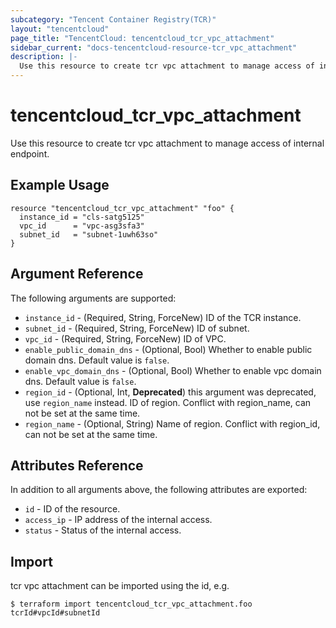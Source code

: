 ```yaml
---
subcategory: "Tencent Container Registry(TCR)"
layout: "tencentcloud"
page_title: "TencentCloud: tencentcloud_tcr_vpc_attachment"
sidebar_current: "docs-tencentcloud-resource-tcr_vpc_attachment"
description: |-
  Use this resource to create tcr vpc attachment to manage access of internal endpoint.
---
```


# tencentcloud_tcr_vpc_attachment

Use this resource to create tcr vpc attachment to manage access of internal endpoint.

## Example Usage

```hcl
resource "tencentcloud_tcr_vpc_attachment" "foo" {
  instance_id = "cls-satg5125"
  vpc_id      = "vpc-asg3sfa3"
  subnet_id   = "subnet-1uwh63so"
}
```

## Argument Reference

The following arguments are supported:

* `instance_id` - (Required, String, ForceNew) ID of the TCR instance.
* `subnet_id` - (Required, String, ForceNew) ID of subnet.
* `vpc_id` - (Required, String, ForceNew) ID of VPC.
* `enable_public_domain_dns` - (Optional, Bool) Whether to enable public domain dns. Default value is `false`.
* `enable_vpc_domain_dns` - (Optional, Bool) Whether to enable vpc domain dns. Default value is `false`.
* `region_id` - (Optional, Int, **Deprecated**) this argument was deprecated, use `region_name` instead. ID of region. Conflict with region_name, can not be set at the same time.
* `region_name` - (Optional, String) Name of region. Conflict with region_id, can not be set at the same time.

## Attributes Reference

In addition to all arguments above, the following attributes are exported:

* `id` - ID of the resource.
* `access_ip` - IP address of the internal access.
* `status` - Status of the internal access.


## Import

tcr vpc attachment can be imported using the id, e.g.

```
$ terraform import tencentcloud_tcr_vpc_attachment.foo tcrId#vpcId#subnetId
```

